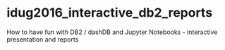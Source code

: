 # idug2016_interactive_db2_reports
How to have fun with DB2 / dashDB and Jupyter Notebooks - interactive presentation and reports
